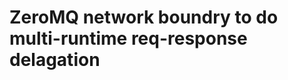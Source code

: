 ZeroMQ network boundry to do multi-runtime req-response delagation
==================================
